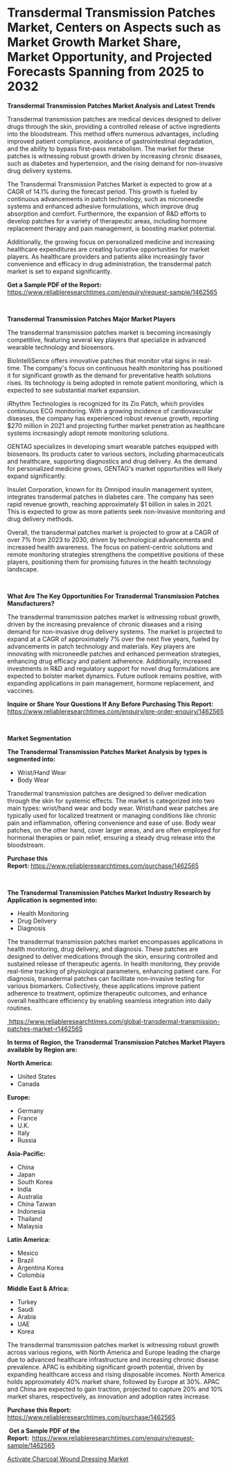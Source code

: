 <p><h1>Transdermal Transmission Patches Market, Centers on Aspects such as Market Growth Market Share, Market Opportunity, and Projected Forecasts Spanning from 2025 to 2032</h1></p><p><strong>Transdermal Transmission Patches Market Analysis and Latest Trends</strong></p>
<p><p>Transdermal transmission patches are medical devices designed to deliver drugs through the skin, providing a controlled release of active ingredients into the bloodstream. This method offers numerous advantages, including improved patient compliance, avoidance of gastrointestinal degradation, and the ability to bypass first-pass metabolism. The market for these patches is witnessing robust growth driven by increasing chronic diseases, such as diabetes and hypertension, and the rising demand for non-invasive drug delivery systems.</p><p>The Transdermal Transmission Patches Market is expected to grow at a CAGR of 14.1% during the forecast period. This growth is fueled by continuous advancements in patch technology, such as microneedle systems and enhanced adhesive formulations, which improve drug absorption and comfort. Furthermore, the expansion of R&D efforts to develop patches for a variety of therapeutic areas, including hormone replacement therapy and pain management, is boosting market potential. </p><p>Additionally, the growing focus on personalized medicine and increasing healthcare expenditures are creating lucrative opportunities for market players. As healthcare providers and patients alike increasingly favor convenience and efficacy in drug administration, the transdermal patch market is set to expand significantly.</p></p>
<p><strong>Get a Sample PDF of the Report:&nbsp;</strong> <a href="https://www.reliableresearchtimes.com/enquiry/request-sample/1462565?utm_campaign=2992&utm_medium=2&utm_source=Github&utm_content=ia&utm_term=05032025&utm_id=transdermal-transmission-patches">https://www.reliableresearchtimes.com/enquiry/request-sample/1462565</a></p>
<p>&nbsp;</p>
<p><strong>Transdermal Transmission Patches Major Market Players</strong></p>
<p><p>The transdermal transmission patches market is becoming increasingly competitive, featuring several key players that specialize in advanced wearable technology and biosensors. </p><p>BioIntelliSence offers innovative patches that monitor vital signs in real-time. The company's focus on continuous health monitoring has positioned it for significant growth as the demand for preventative health solutions rises. Its technology is being adopted in remote patient monitoring, which is expected to see substantial market expansion.</p><p>iRhythm Technologies is recognized for its Zio Patch, which provides continuous ECG monitoring. With a growing incidence of cardiovascular diseases, the company has experienced robust revenue growth, reporting $270 million in 2021 and projecting further market penetration as healthcare systems increasingly adopt remote monitoring solutions.</p><p>GENTAG specializes in developing smart wearable patches equipped with biosensors. Its products cater to various sectors, including pharmaceuticals and healthcare, supporting diagnostics and drug delivery. As the demand for personalized medicine grows, GENTAG's market opportunities will likely expand significantly.</p><p>Insulet Corporation, known for its Omnipod insulin management system, integrates transdermal patches in diabetes care. The company has seen rapid revenue growth, reaching approximately $1 billion in sales in 2021. This is expected to grow as more patients seek non-invasive monitoring and drug delivery methods.</p><p>Overall, the transdermal patches market is projected to grow at a CAGR of over 7% from 2023 to 2030, driven by technological advancements and increased health awareness. The focus on patient-centric solutions and remote monitoring strategies strengthens the competitive positions of these players, positioning them for promising futures in the health technology landscape.</p></p>
<p>&nbsp;</p>
<p><strong>What Are The Key Opportunities For Transdermal Transmission Patches Manufacturers?</strong></p>
<p><p>The transdermal transmission patches market is witnessing robust growth, driven by the increasing prevalence of chronic diseases and a rising demand for non-invasive drug delivery systems. The market is projected to expand at a CAGR of approximately 7% over the next five years, fueled by advancements in patch technology and materials. Key players are innovating with microneedle patches and enhanced permeation strategies, enhancing drug efficacy and patient adherence. Additionally, increased investments in R&D and regulatory support for novel drug formulations are expected to bolster market dynamics. Future outlook remains positive, with expanding applications in pain management, hormone replacement, and vaccines.</p></p>
<p><strong>Inquire or Share Your Questions If Any Before Purchasing This Report:</strong> <a href="https://www.reliableresearchtimes.com/enquiry/pre-order-enquiry/1462565?utm_campaign=2992&utm_medium=2&utm_source=Github&utm_content=ia&utm_term=05032025&utm_id=transdermal-transmission-patches">https://www.reliableresearchtimes.com/enquiry/pre-order-enquiry/1462565</a></p>
<p>&nbsp;</p>
<p><strong>Market Segmentation</strong></p>
<p><strong>The Transdermal Transmission Patches Market Analysis by types is segmented into:</strong></p>
<p><ul><li>Wrist/Hand Wear</li><li>Body Wear</li></ul></p>
<p><p>Transdermal transmission patches are designed to deliver medication through the skin for systemic effects. The market is categorized into two main types: wrist/hand wear and body wear. Wrist/hand wear patches are typically used for localized treatment or managing conditions like chronic pain and inflammation, offering convenience and ease of use. Body wear patches, on the other hand, cover larger areas, and are often employed for hormonal therapies or pain relief, ensuring a steady drug release into the bloodstream.</p></p>
<p><strong>Purchase this Report:&nbsp;</strong><a href="https://www.reliableresearchtimes.com/purchase/1462565?utm_campaign=2992&utm_medium=2&utm_source=Github&utm_content=ia&utm_term=05032025&utm_id=transdermal-transmission-patches">https://www.reliableresearchtimes.com/purchase/1462565</a></p>
<p>&nbsp;</p>
<p><strong>The Transdermal Transmission Patches Market Industry Research by Application is segmented into:</strong></p>
<p><ul><li>Health Monitoring</li><li>Drug Delivery</li><li>Diagnosis</li></ul></p>
<p><p>The transdermal transmission patches market encompasses applications in health monitoring, drug delivery, and diagnosis. These patches are designed to deliver medications through the skin, ensuring controlled and sustained release of therapeutic agents. In health monitoring, they provide real-time tracking of physiological parameters, enhancing patient care. For diagnosis, transdermal patches can facilitate non-invasive testing for various biomarkers. Collectively, these applications improve patient adherence to treatment, optimize therapeutic outcomes, and enhance overall healthcare efficiency by enabling seamless integration into daily routines.</p></p>
<p><a href="https://www.reliableresearchtimes.com/global-transdermal-transmission-patches-market-r1462565?utm_campaign=2992&utm_medium=2&utm_source=Github&utm_content=ia&utm_term=05032025&utm_id=transdermal-transmission-patches">&nbsp;https://www.reliableresearchtimes.com/global-transdermal-transmission-patches-market-r1462565</a></p>
<p><strong>In terms of Region, the Transdermal Transmission Patches Market Players available by Region are:</strong></p>
<p>
    <p> <strong> North America: </strong>
        <ul>
            <li>United States</li>
            <li>Canada</li>
        </ul>
        </p> 
    <p> <strong> Europe: </strong>
        <ul>
            <li>Germany</li>
            <li>France</li>
            <li>U.K.</li>
            <li>Italy</li>
            <li>Russia</li>
        </ul>
        </p> 
    <p> <strong> Asia-Pacific: </strong>
        <ul>
            <li>China</li>
            <li>Japan</li>
            <li>South Korea</li>
            <li>India</li>
            <li>Australia</li>
            <li>China Taiwan</li>
            <li>Indonesia</li>
            <li>Thailand</li>
            <li>Malaysia</li>
        </ul>
        </p> 
    <p> <strong> Latin America: </strong>
        <ul>
            <li>Mexico</li>
            <li>Brazil</li>
            <li>Argentina Korea</li>
            <li>Colombia</li>
        </ul>
        </p> 
    <p> <strong> Middle East & Africa: </strong>
        <ul>
            <li>Turkey</li>
            <li>Saudi</li>
            <li>Arabia</li>
            <li>UAE</li>
            <li>Korea</li>
        </ul>
    </p>
    </p>
<p><p>The transdermal transmission patches market is witnessing robust growth across various regions, with North America and Europe leading the charge due to advanced healthcare infrastructure and increasing chronic disease prevalence. APAC is exhibiting significant growth potential, driven by expanding healthcare access and rising disposable incomes. North America holds approximately 40% market share, followed by Europe at 30%. APAC and China are expected to gain traction, projected to capture 20% and 10% market shares, respectively, as innovation and adoption rates increase.</p></p>
<p><strong>Purchase this Report: </strong><a href="https://www.reliableresearchtimes.com/purchase/1462565?utm_campaign=2992&utm_medium=2&utm_source=Github&utm_content=ia&utm_term=05032025&utm_id=transdermal-transmission-patches">https://www.reliableresearchtimes.com/purchase/1462565</a></p>
<p>&nbsp;<strong>Get a Sample PDF of the Report:&nbsp;&nbsp;</strong><a href="https://www.reliableresearchtimes.com/enquiry/request-sample/1462565?utm_campaign=2992&utm_medium=2&utm_source=Github&utm_content=ia&utm_term=05032025&utm_id=transdermal-transmission-patches">https://www.reliableresearchtimes.com/enquiry/request-sample/1462565</a></p>
<p><strong></strong></p>
<p><p><a href="https://github.com/saroarmaicky/Market-Research-Report-List-1/blob/main/activate-charcoal-wound-dressing-market.md?utm_campaign=2992&utm_medium=2&utm_source=Github&utm_content=ia&utm_term=05032025&utm_id=transdermal-transmission-patches">Activate Charcoal Wound Dressing Market</a></p></p>
